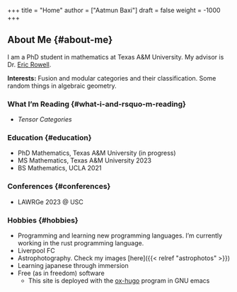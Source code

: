 +++
title = "Home"
author = ["Aatmun Baxi"]
draft = false
weight = -1000
+++

## About Me {#about-me}

I am a PhD student in mathematics at Texas A&amp;M University. My advisor is Dr. [Eric Rowell](https://www.math.tamu.edu/~rowell/).

**Interests:** Fusion and modular categories and their classification. Some random things in algebraic geometry.


### What I&rsquo;m Reading {#what-i-and-rsquo-m-reading}

-   _Tensor Categories_


### Education {#education}

-   PhD Mathematics, Texas A&amp;M University (in progress)
-   MS Mathematics, Texas A&amp;M University 2023
-   BS Mathematics, UCLA 2021


### Conferences {#conferences}

-   LAWRGe 2023 @ USC


### Hobbies {#hobbies}

-   Programming and learning new programming languages. I&rsquo;m currently working in the rust programming language.
-   Liverpool FC
-   Astrophotography. Check my images [here]({{< relref "astrophotos" >}})
-   Learning japanese through immersion
-   Free (as in freedom) software
    -   This site is deployed with the [ox-hugo](https://github.com/kaushalmodi/ox-hugo) program in GNU emacs
